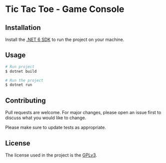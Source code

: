 # Tic Tac Toe - Game Console

## Installation

 Install the [.NET 6 SDK](https://dotnet.microsoft.com/en-us/download/dotnet/6.0) to run the project on your machine.

## Usage

```bash
# Run project
$ dotnet build

# Run the project
$ dotnet run
```

## Contributing
 Pull requests are welcome. For major changes, please open an issue first to discuss what you would like to change.

 Please make sure to update tests as appropriate.

## License
 The license used in the project is the [GPLv3](https://www.gnu.org/licenses/gpl-3.0.pt-br.html).